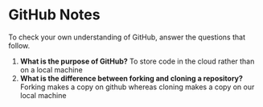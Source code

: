 # GitHub Notes

To check your own understanding of GitHub, answer the questions that follow.

1. **What is the purpose of GitHub?** To store code in the cloud rather than on a local machine
1. **What is the difference between forking and cloning a repository?** Forking makes a copy on github whereas cloning makes a copy on our local machine